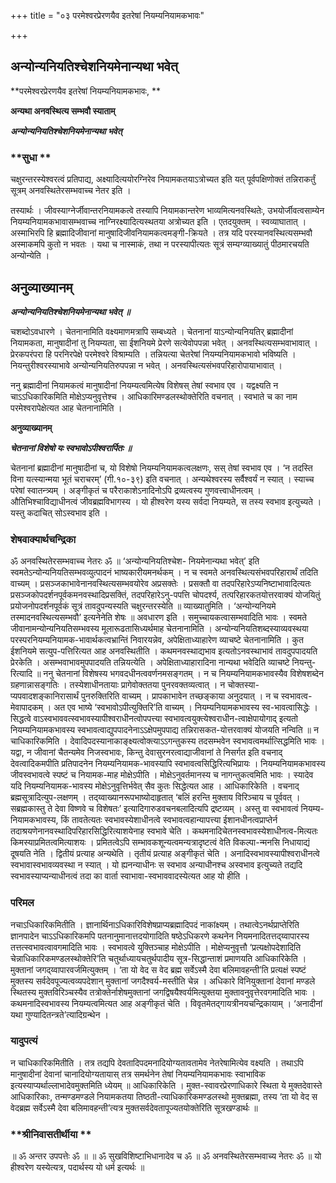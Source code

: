 +++
title = "०३ परमेश्वरप्रेरणयैव इतरेषां नियम्यनियामकभावः"

+++


## अन्योन्यनियतिश्चेशनियमेनान्यथा भवेत्

**परमेश्वरप्रेरणयैव इतरेषां नियम्यनियामकभावः, **

**अन्यथा अनवस्थित्य सम्भवौ स्याताम्**

***अन्योन्यनियतिश्चेशनियमेनान्यथा भवेत्***

### **सुधा **

चक्षुरन्तरस्येश्वरत्वं प्रतिपाद्य, अक्ष्यादित्ययोरग्निरेव नियामकतयाऽत्रोच्यत इति यत् पूर्वपक्षिणोक्तं तन्निराकर्तुं सूत्रम् अनवस्थितेरसम्भवाच्च नेतर इति ।

तस्यार्थः । जीवस्याग्नेर्जीवान्तरनियामकत्वे तस्यापि नियामकान्तरेण भाव्यमित्यनवस्थितेः, उभयोर्जीवत्वसाम्येन नियम्यनियामकभावासम्भवाच्च नाग्निरक्ष्यादित्यस्थतया अत्रोच्यत इति । एतदयुक्तम् । स्वव्याघातात् । अस्माभिरपि हि ब्रह्मादिजीवानां मानुषादिजीवनियामकत्वमङ्गी-क्रियते । तत्र यदि परस्यानवस्थित्यसम्भवौ अस्माकमपि कुतो न भवतः । यथा च नास्माकं, तथा न परस्यापीत्यतः सूत्रं सम्यग्व्याख्यातुं पीठमारचयति अन्योन्येति ।

## **अनुव्याख्यानम्**

***अन्योन्यनियतिश्चेशनियमेनान्यथा भवेत् ॥***

चशब्दोऽवधारणे । चेतनानामिति वक्ष्यमाणमत्रापि सम्बध्यते । चेतनानां याऽन्योन्यनियतिर् ब्रह्मादीनां नियामकता, मानुषादीनां तु नियम्यता, सा ईशनियमे प्रेरणे सत्येवोपपन्ना भवेत् । अनवस्थित्यसम्भवाभावात् । प्रेरकपरंपरा हि परनिरपेक्षे परमेश्वरे विश्राम्यति । तन्नियत्या चेतरेषां नियम्यनियामकभावो भविष्यति । नियन्तुरीश्वरस्याभावे अन्योन्यनियतिरुपपन्ना न भवेत् । अनवस्थित्यसंभवपरिहारोपायाभावात् ।

ननु ब्रह्मादीनां नियामकत्वं मानुषादीनां नियम्यत्वमित्येष विशेषस् तेषां स्वभाव एव । यद्वक्ष्यति न चाऽऽधिकारिकमिति मोक्षेऽप्यनुवृत्तेश्च । आधिकारिमण्डलस्थोक्तेरिति वचनात् । स्वभाते च का नाम परमेश्वरापेक्षेत्यत आह चेतनानामिति ।

**अनुव्याख्यानम्**

***चेतनानां विशेषो यः स्वभावोऽपीश्वरार्पितः ॥***

चेतनानां ब्रह्मादीनां मानुषादीनां च, यो विशेषो नियम्यनियामकत्वलक्षणः, सस् तेषां स्वभाव एव । ‘न तदस्ति विना यत्स्यान्मया भूतं चराचरम्’ (गी.१०-३९) इति वचनात् । अन्यथेश्वरस्य सर्वैश्वर्यं न स्यात् । स्याच्च परेषां स्वातन्त्र्यम् । अङ्गीकृतं च परैराकाशेऽनादिनोऽपि द्रव्यत्वस्य गुणवत्त्वाधीनत्वम् । औतिभिश्चाविद्याधीनत्वं जीवब्रह्मविभागस्य । यो हीश्वरेण यस्य सर्वदा नियम्यते, स तस्य स्वभाव इत्युच्यते । यस्तु कदाचित् सोऽस्वभाव इति ।

### **शेषवाक्यार्थचन्द्रिका**

ॐ अनवस्थितेरसम्भवाच्च नेतरः ॐ ॥ ‘अन्योन्यनियतिश्चेश- नियमेनान्यथा भवेत्’ इति स्वमतेऽन्योन्यनियतिसम्भवव्युत्पादनं भाष्यकारीयमनर्थकम् । न च स्वमते अनवस्थित्यसंभवपरिहारार्थं तदिति वाच्यम् । प्रसञ्जकाभावेनानवस्थित्यसम्भवयोरेव अप्रसक्तेः । प्रसक्तौ वा तदपरिहारेऽप्यनिष्टाभावादित्यतः प्रसञ्जकोपदर्शनपूर्वकमनवस्थादिप्रसक्तिं, तदपरिहारेऽनु-पपत्ति चोपदर्श्य, तत्परिहारकतयोत्तरवाक्यं योजयितुं प्रयोजनोपदर्शनपूर्वकं सूत्रं तावदुपन्यस्यति चक्षुरन्तरस्येति ॥ व्याख्यातुमिति । ‘अन्योन्यनियमे तस्मादनवस्थित्यसम्भवौ’ इत्यनेनेति शेषः ॥ अवधारण इति । समुच्चायकत्वासम्भवादिति भावः । स्वमते जीवानामन्योन्यनियतिसम्भवस्य मूलारूढतासिध्यर्थमाह चेतनानामिति । अन्योन्यनियतिशब्दस्याव्यवस्थया परस्परनियम्यनियामक-भावार्थकत्वभ्रान्तिं निवारयन्नेव, अपेक्षिताध्याहारेण व्याचष्टे चेतनानामिति । कुत ईशनियमे सत्युप-पत्तिरित्यत आह अनवस्थितीति । कथमनवस्थाद्यभाव इत्यतोऽनवस्थाभावं तावदुपपादयति प्रेरकेति । असम्भवाभावमुपपादयति तन्नियत्येति । अपेक्षिताध्याहारादिना नान्यथा भवेदिति व्याचष्टे नियन्तु-रित्यादि ॥ ननु चेतनानां विशेषस्य भगवदधीनत्ववर्णनमसङ्गतम् । न च नियम्यनियामकभावस्यैव विशेषशब्देन ग्रहणान्नासङ्गतिः । तस्येशाधीनतायाः प्रागेवोक्ततया पुनरवक्तव्यत्वात् । न चोक्तस्या-प्यपवादशङ्कानिरासार्थं पुनरुक्तिरिति वाच्यम् । प्रापकाभावेन तच्छङ्काया अनुदयात् । न च स्वभावत्व-मेवापादकम् । अत एव भाष्ये ‘स्वभावोऽपीत्युक्तिरि’ति वाच्यम् । नियम्यनियामकभावस्य स्व-भावत्वासिद्धेः । सिद्धत्वे वाऽस्वभाववत्स्वभावस्यापीश्वराधीनत्वोपपत्त्या स्वभावत्वयुक्त्येश्वराधीन-त्वाक्षेपायोगाद् इत्यतो नियम्यनियामकभावस्य स्वभावत्वाद्युपपादनेनाऽऽक्षेपमुपपाद्य तन्निरासकत-योत्तरवाक्यं योजयति नन्विति ॥ न चाधिकारिकमिति । देवादिपदस्यानाकाङ्क्ष्यत्वोक्त्याऽऽगन्तुकस्य तदसम्भवेन स्वभावत्वमर्थात्सिद्धमिति भावः । यद्वा, न जीवानां चैतन्यमेव निजस्वभावः, किन्तु देवासुरनरत्वाद्याजीवानां ते निसर्गत इति वचनाद् देवत्वादिकमपीति प्रतिपादनेन नियम्यनियामक-भावस्यापि स्वभावत्वसिद्धिरित्यभिप्रायः । नियम्यनियामकभावस्य जीवस्वभावत्वे स्पष्टं च नियामक-माह मोक्षेऽपीति । मोक्षेऽनुवर्तमानस्य च नागन्तुकत्वमिति भावः । स्यादेव यदि नियम्यनियामक-भावस्य मोक्षेऽनुवृत्तिर्भवेत् सैव कुतः सिद्धेत्यत आह । आधिकारिकेति । वचनाद् ब्रह्मसूत्रादित्युप-लक्षणम् । तद्य्वाख्यानरूपभाष्योदाहृतात् ‘बलिं हरन्ति मुक्ताय विरिञ्चाय च पूर्ववत् । सब्रह्मकास्तु ते देवा विष्णवे च विशेषतः’ इत्यादिगारुडवचनबलादित्यपि द्रष्टव्यम् । अस्तु वा स्वभावत्वं नियम्य-नियामकभावस्य, किं तावतेत्यतः स्वभावस्येशाधीनत्वे स्वभावत्वहान्यापत्त्या ईशानधीनत्वप्राप्तेर्न तदाश्रयणेनानवस्थादिपरिहारसिद्धिरित्याशयेनाह स्वभावे चेति । कथमनादिचेतनस्वभावस्येशाधीनत्व-मित्यतः किमस्याप्रमितत्वमित्याशयः । प्रमितत्वेऽपि सम्भावकशून्यत्वमन्यत्रादृष्टत्वं वेति विकल्पा-न्मनसि निधायाद्यं दूषयति नेति । द्वितीयं प्रत्याह अन्यथेति । तृतीयं प्रत्याह अङ्गीकृतं चेति । अनादिस्वभावस्यापीश्वराधीनत्वे स्वभावास्वभावव्यवस्था न स्यात् । यो ह्यनन्याधीनः स स्वभाव अन्याधीनश्च अस्वभाव इत्युच्यते तद्यदि स्वभावस्याप्यन्याधीनत्वं तदा का वार्ता स्वाभावा-स्वभाववादस्येत्यत आह यो हीति ।

### **परिमल**

नचाऽधिकारिकमितीति । ज्ञानार्थिनाऽधिकारिविशेषप्राप्यब्रह्मादिपदं नाकांक्ष्यम् । तथात्वेऽनर्थप्राप्तेरिति ज्ञानपादेन चाऽऽधिकारिकमपि पतनानुमानात्तदयोगादिति षष्ठेऽधिकरणे कथनेन नियमनादितत्तद्य्वापारस्य तत्तत्स्वभावत्वावगमादिति भावः । स्वभावत्वे युक्तिञ्चाह मोक्षेऽपीति । मोक्षेप्यनुवृत्तौ ‘प्रत्यक्षोपदेशादिति चेन्नाधिकारिकमण्डलस्थोक्तेरि’ति चतुर्थाध्यायचतुर्थपादीय सूत्र-सिद्धान्ताशं प्रमाणयति आधिकारिकेति । मुक्तानां जगद्य्वापारवर्जमित्युक्तम् । ‘ता यो वेद स वेद ब्रह्म सर्वेऽस्मै देवा बलिमावहन्ती’ति प्रत्यक्षं स्पष्टं मुक्तस्य सर्वदेवपूज्यत्वव्यपदेशान् मुक्तानां जगदैश्वर्य-मस्तीति चेन्न । अधिकारे विनियुक्तानां देवानां मण्डले स्थितस्य मुक्तविरिञ्चस्यैव तत्रोक्तेर्नाशेषमुक्तानां जगद्विषयैश्वर्यमित्युक्तया मुक्तावनुवृत्तेरवगमादिति भावः । कथमनादिस्वभावस्य नियम्यत्वमित्यत आह अङ्गीकृतं चेति । विवृतमेतद्गायत्रीनयचन्द्रिकायाम् । ‘अनादीनां यथा गुण्यादितन्त्रते’त्यादिग्रन्थेन ।

### **यादुपत्यं**

न चाधिकारिकमितीति । तत्र तद्यपि देवतादिपदमनादियोग्यतावतामेव नेतरेषामित्येव वक्ष्यति । तथाऽपि मानुषादीनां देवानां चानादियोग्यतायास् तत्र समर्थनेन तेषां नियम्यनियामकभावः स्वाभाविक इत्यस्याप्यर्थाल्लाभादेवमुक्तमिति ध्येयम् ॥ आधिकारिकेति । मुक्त-स्वावरप्रेरणाधिकारे स्थिता ये मुक्तदेवास्ते आधिकारिकाः, तन्मण्डमण्डले नियामकतया तिष्ठती-त्याधिकारिकमण्डलस्थो मुक्तब्रह्मा, तस्य ‘ता यो वेद स वेदब्रह्म सर्वेऽस्मै देवा बलिमावहन्ती’त्यत्र मुक्तसर्वदेवतापूज्यतयोक्तेरिति सूत्रखण्डार्थः ॥

### **श्रीनिवासतीर्थीया **

॥ ॐ अन्तर उपपत्तेः ॐ ॥ ॥ ॐ सुखविशिष्टाभिधानादेव च ॐ ॥ ॐ अनवस्थितेरसम्भवाच्य नेतरः ॐ ॥ यो हीश्वरेण यस्येत्यत्र, पदार्थस्य यो धर्म इत्यर्थः ॥

